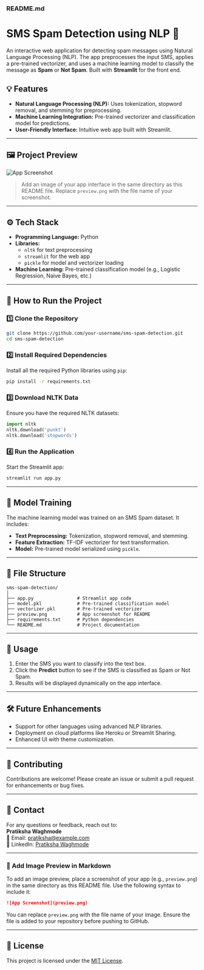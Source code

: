 

### **README.md**

# SMS Spam Detection using NLP 📨

An interactive web application for detecting spam messages using Natural Language Processing (NLP). The app preprocesses the input SMS, applies a pre-trained vectorizer, and uses a machine learning model to classify the message as **Spam** or **Not Spam**. Built with **Streamlit** for the front end.

## 💡 Features
- **Natural Language Processing (NLP):** Uses tokenization, stopword removal, and stemming for preprocessing.
- **Machine Learning Integration:** Pre-trained vectorizer and classification model for predictions.
- **User-Friendly Interface:** Intuitive web app built with Streamlit.

---

## 🖼️ Project Preview

![App Screenshot](preview.png)

> Add an image of your app interface in the same directory as this README file. Replace `preview.png` with the file name of your screenshot.

---

## ⚙️ Tech Stack
- **Programming Language:** Python
- **Libraries:** 
  - `nltk` for text preprocessing
  - `streamlit` for the web app
  - `pickle` for model and vectorizer loading
- **Machine Learning:** Pre-trained classification model (e.g., Logistic Regression, Naive Bayes, etc.)

---

## 🚀 How to Run the Project

### 1️⃣ Clone the Repository
```bash
git clone https://github.com/your-username/sms-spam-detection.git
cd sms-spam-detection
```

### 2️⃣ Install Required Dependencies
Install all the required Python libraries using `pip`:
```bash
pip install -r requirements.txt
```

### 3️⃣ Download NLTK Data
Ensure you have the required NLTK datasets:
```python
import nltk
nltk.download('punkt')
nltk.download('stopwords')
```

### 4️⃣ Run the Application
Start the Streamlit app:
```bash
streamlit run app.py
```

---

## 🧠 Model Training
The machine learning model was trained on an SMS Spam dataset. It includes:
- **Text Preprocessing:** Tokenization, stopword removal, and stemming.
- **Feature Extraction:** TF-IDF vectorizer for text transformation.
- **Model:** Pre-trained model serialized using `pickle`.

---

## 📂 File Structure
```
sms-spam-detection/
│
├── app.py                # Streamlit app code
├── model.pkl             # Pre-trained classification model
├── vectorizer.pkl        # Pre-trained vectorizer
├── preview.png           # App screenshot for README
├── requirements.txt      # Python dependencies
└── README.md             # Project documentation
```

---

## 🌟 Usage
1. Enter the SMS you want to classify into the text box.
2. Click the **Predict** button to see if the SMS is classified as Spam or Not Spam.
3. Results will be displayed dynamically on the app interface.

---

## 🛠️ Future Enhancements
- Support for other languages using advanced NLP libraries.
- Deployment on cloud platforms like Heroku or Streamlit Sharing.
- Enhanced UI with theme customization.

---

## 🤝 Contributing
Contributions are welcome! Please create an issue or submit a pull request for enhancements or bug fixes.

---

## 📧 Contact
For any questions or feedback, reach out to:  
**Pratiksha Waghmode**  
📧 Email: pratiksha@example.com  
📱 LinkedIn: [Pratiksha Waghmode](https://linkedin.com/in/pratiksha-waghmode)

---

### 🎯 Add Image Preview in Markdown

To add an image preview, place a screenshot of your app (e.g., `preview.png`) in the same directory as this README file. Use the following syntax to include it:

```markdown
![App Screenshot](preview.png)
```

You can replace `preview.png` with the file name of your image. Ensure the file is added to your repository before pushing to GitHub.

---

## 📜 License
This project is licensed under the [MIT License](LICENSE).
```
